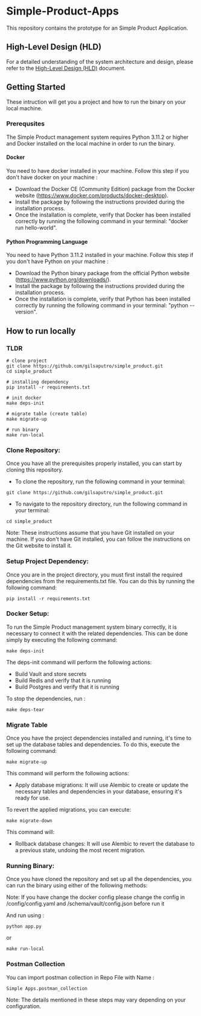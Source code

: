 # Simple-Product-Apps
This repository contains the prototype for an Simple Product Application.

## High-Level Design (HLD)
For a detailed understanding of the system architecture and design, please refer to the [High-Level Design (HLD)](https://github.com/gilsaputro/simple_product/wiki) document.


## Getting Started
These intruction will get you a project and how to run the binary on your local machine.

### Prerequsites
The Simple Product management system requires Python 3.11.2 or higher and Docker installed on the local machine in order to run the binary.

#### Docker
You need to have docker installed in your machine.
Follow this step if you don't have docker on your machine :
- Download the Docker CE (Community Edition) package from the Docker website (https://www.docker.com/products/docker-desktop).
- Install the package by following the instructions provided during the installation process.
- Once the installation is complete, verify that Docker has been installed correctly by running the following command in your terminal: "docker run hello-world".

#### Python Programming Language
You need to have Python 3.11.2 installed in your machine.
Follow this step if you don't have Python on your machine :
- Download the Python binary package from the official Python website (https://www.python.org/downloads/).
- Install the package by following the instructions provided during the installation process.
- Once the installation is complete, verify that Python has been installed correctly by running the following command in your terminal: "python --version".

## How to run locally

### TLDR
```
# clone project
git clone https://github.com/gilsaputro/simple_product.git
cd simple_product

# installing dependency
pip install -r requirements.txt

# init docker
make deps-init

# migrate table (create table)
make migrate-up

# run binary
make run-local
```

### Clone Repository:
Once you have all the prerequisites properly installed, you can start by cloning this repository.
- To clone the repository, run the following command in your terminal:
```
git clone https://github.com/gilsaputro/simple_product.git
```
- To navigate to the repository directory, run the following command in your terminal:
```
cd simple_product
```
Note: These instructions assume that you have Git installed on your machine. If you don't have Git installed, you can follow the instructions on the Git website to install it.

### Setup Project Dependency:
Once you are in the project directory, you must first install the required dependencies from the requirements.txt file. You can do this by running the following command:

```
pip install -r requirements.txt
```

### Docker Setup:
To run the Simple Product management system binary correctly, it is necessary to connect it with the related dependencies. This can be done simply by executing the following command: 

```azure
make deps-init
```

The deps-init command will perform the following actions:
- Build Vault and store secrets
- Build Redis and verify that it is running
- Build Postgres and verify that it is running

To stop the dependencies, run :
```azure
make deps-tear
```

### Migrate Table
Once you have the project dependencies installed and running, it's time to set up the database tables and dependencies. To do this, execute the following command:

```azure
make migrate-up
```

This command will perform the following actions:
- Apply database migrations: It will use Alembic to create or update the necessary tables and dependencies in your database, ensuring it's ready for use.


To revert the applied migrations, you can execute:
```azure
make migrate-down
```
This command will:
- Rollback database changes: It will use Alembic to revert the database to a previous state, undoing the most recent migration.


### Running Binary:
Once you have cloned the repository and set up all the dependencies, you can run the binary using either of the following methods:

Note: If you have change the docker config please change the config in /config/config.yaml and /schema/vault/config.json before run it

And run using :

```
python app.py
```

or 

```
make run-local
```


### Postman Collection
You can import postman collection in Repo File with Name : 
```
Simple Apps.postman_collection
```

Note: The details mentioned in these steps may vary depending on your configuration.